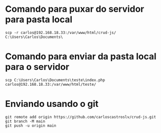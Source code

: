 # Comando para puxar do servidor para pasta local
    scp -r carlos@192.168.18.33:/var/www/html/crud-js/ C:\Users\Carlos\Documents\

# Comando para enviar da pasta local para o servidor 
    scp C:\Users\Carlos\Documents\teste\index.php carlos@192.168.18.33:/var/www/html/teste/

# Enviando usando o git
    git remote add origin https://github.com/carloscastroslv/crud-js.git
    git branch -M main
    git push -u origin main